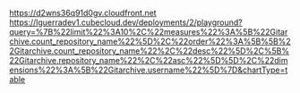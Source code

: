 https://d2wns36q91d0gv.cloudfront.net
https://lguerradev1.cubecloud.dev/deployments/2/playground?query=%7B%22limit%22%3A10%2C%22measures%22%3A%5B%22Gitarchive.count_repository_name%22%5D%2C%22order%22%3A%5B%5B%22Gitarchive.count_repository_name%22%2C%22desc%22%5D%2C%5B%22Gitarchive.repository_name%22%2C%22asc%22%5D%5D%2C%22dimensions%22%3A%5B%22Gitarchive.username%22%5D%7D&chartType=table